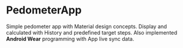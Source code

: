# PedometerApp

Simple pedometer app with Material design concepts. Display and calculated with History and predefined target steps.
Also implemented **Android Wear** programming with App live sync data.
